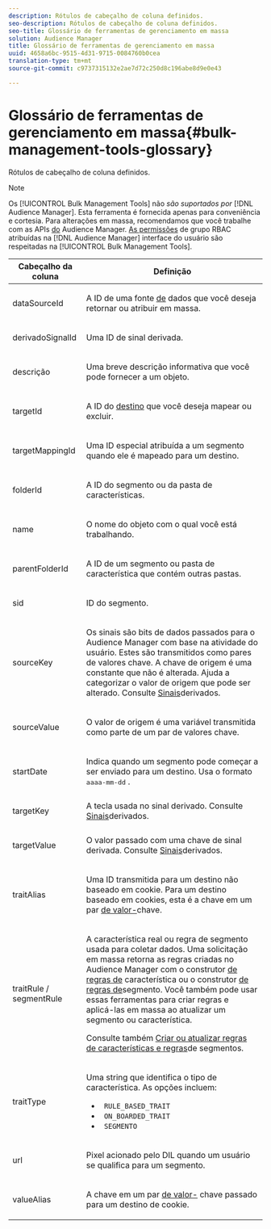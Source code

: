 ```yaml
---
description: Rótulos de cabeçalho de coluna definidos.
seo-description: Rótulos de cabeçalho de coluna definidos.
seo-title: Glossário de ferramentas de gerenciamento em massa
solution: Audience Manager
title: Glossário de ferramentas de gerenciamento em massa
uuid: 4658a6bc-9515-4d31-9715-0084760b0cea
translation-type: tm+mt
source-git-commit: c9737315132e2ae7d72c250d8c196abe8d9e0e43

---
```



# Glossário de ferramentas de gerenciamento em massa{#bulk-management-tools-glossary}

Rótulos de cabeçalho de coluna definidos.

<!-- 

<p>r_bulk_glossary.xml </p>

 -->

>[!NOTE]
>
>Os [!UICONTROL Bulk Management Tools] não *são suportados por* [!DNL Audience Manager]. Esta ferramenta é fornecida apenas para conveniência e cortesia. Para alterações em massa, recomendamos que você trabalhe com as APIs [do](../../api/rest-api-main/aam-api-getting-started.md) Audience Manager. [As permissões](../../features/administration/administration-overview.md) de grupo RBAC atribuídas na [!DNL Audience Manager] interface do usuário são respeitadas na [!UICONTROL Bulk Management Tools].

<table id="table_2C2BC2FB3EFC443C9A5AE18EFC6FABFD"> 
 <thead> 
  <tr> 
   <th colname="col1" class="entry"> Cabeçalho da coluna </th> 
   <th colname="col2" class="entry"> Definição </th> 
  </tr> 
 </thead>
 <tbody> 
  <tr> 
   <td colname="col1"> <p> <span class="term"> dataSourceId</span> </p> </td> 
   <td colname="col2"> <p>A ID de uma fonte <a href="../../features/datasources-list-and-settings.md#data-sources-list-and-settings"> de</a> dados que você deseja retornar ou atribuir em massa. </p> </td> 
  </tr> 
  <tr> 
   <td colname="col1"> <p> <span class="term"> derivadoSignalId</span> </p> </td> 
   <td colname="col2"> <p>Uma ID de sinal <a href="../../features/derived-signals.md"></a> derivada. </p> </td> 
  </tr> 
  <tr> 
   <td colname="col1"> <p> <span class="term"> descrição</span> </p> </td> 
   <td colname="col2"> <p>Uma breve descrição informativa que você pode fornecer a um objeto. </p> </td> 
  </tr> 
  <tr> 
   <td colname="col1"> <p> <span class="term"> targetId</span> </p> </td> 
   <td colname="col2"> <p>A ID do <a href="../../features/destinations/destinations.md"> destino</a> que você deseja mapear ou excluir. </p> </td> 
  </tr> 
  <tr> 
   <td colname="col1"> <p> <span class="term"> targetMappingId</span> </p> </td> 
   <td colname="col2"> <p>Uma ID especial atribuída a um segmento quando ele é mapeado para um destino. </p> </td> 
  </tr> 
  <tr> 
   <td colname="col1"> <p> <span class="term"> folderId</span> </p> </td> 
   <td colname="col2"> <p>A ID do segmento ou da pasta de características. </p> </td> 
  </tr> 
  <tr> 
   <td colname="col1"> <p> <span class="term"> name</span> </p> </td> 
   <td colname="col2"> <p>O nome do objeto com o qual você está trabalhando. </p> </td> 
  </tr> 
  <tr> 
   <td colname="col1"> <p> <span class="term"> parentFolderId</span> </p> </td> 
   <td colname="col2"> <p>A ID de um segmento ou pasta de característica que contém outras pastas. </p> </td> 
  </tr> 
  <tr> 
   <td colname="col1"> <p> <span class="term"> sid</span> </p> </td> 
   <td colname="col2"> <p> ID do segmento. </p> </td> 
  </tr> 
  <tr> 
   <td colname="col1"> <p> <span class="term"> sourceKey</span> </p> </td> 
   <td colname="col2"> <p>Os sinais são bits de dados passados para o <span class="keyword"> Audience Manager</span> com base na atividade do usuário. Estes são transmitidos como pares <a href="../../reference/key-value-pairs-explained.md"></a>de valores chave. A chave de origem é uma constante que não é alterada. Ajuda a categorizar o valor de origem que pode ser alterado. Consulte <a href="../../features/derived-signals.md"> Sinais</a>derivados. </p> </td> 
  </tr> 
  <tr> 
   <td colname="col1"> <p> <span class="term"> sourceValue</span> </p> </td> 
   <td colname="col2"> <p>O valor de origem é uma variável transmitida como parte de um par <a href="../../reference/key-value-pairs-explained.md"></a>de valores chave. </p> </td> 
  </tr> 
  <tr> 
   <td colname="col1"> <p> <span class="term"> startDate</span> </p> </td> 
   <td colname="col2"> <p>Indica quando um segmento pode começar a ser enviado para um destino. Usa o formato <tt>aaaa-mm-dd</tt> . </p> </td> 
  </tr> 
  <tr> 
   <td colname="col1"> <p> <span class="term"> targetKey</span> </p> </td> 
   <td colname="col2">A tecla usada no sinal derivado. Consulte <a href="../../features/derived-signals.md"> Sinais</a>derivados. </td> 
  </tr> 
  <tr> 
   <td colname="col1"> <p> <span class="term"> targetValue</span> </p> </td> 
   <td colname="col2"> <p>O valor passado com uma chave de sinal derivada. Consulte <a href="../../features/derived-signals.md"> Sinais</a>derivados. </p> </td> 
  </tr> 
  <tr> 
   <td colname="col1"> <p> <span class="term"> traitAlias</span> </p> </td> 
   <td colname="col2"> <p>Uma ID transmitida para um destino não baseado em cookie. Para um destino baseado em cookies, esta é a chave em um par <a href="../../reference/key-value-pairs-explained.md"> de valor-</a>chave. </p> </td> 
  </tr> 
  <tr> 
   <td colname="col1"> <p> <span class="term"> traitRule / segmentRule</span> </p> </td> 
   <td colname="col2"> <p>A característica real ou regra de segmento usada para coletar dados. Uma solicitação em massa retorna as regras criadas no <span class="keyword"> Audience Manager</span> com o construtor <a href="../../features/traits/about-trait-builder.md"> de regras de</a> característica ou o construtor <a href="../../features/segments/segment-builder.md"> de regras de</a>segmento. Você também pode usar essas ferramentas para criar regras e aplicá-las em massa ao atualizar um segmento ou característica. </p> <p>Consulte também <a href="../../reference/bulk-management-tools/bulk-rules.md"> Criar ou atualizar regras de características e regras</a>de segmentos. </p> </td> 
  </tr> 
  <tr> 
   <td colname="col1"> <p> <span class="term"> traitType</span> </p> </td> 
   <td colname="col2"> <p>Uma string que identifica o tipo de característica. As opções incluem: </p> 
    <ul id="ul_AB5B4F87B14241DCBBE44B0B7BD4EF72"> 
     <li id="li_21F9412CDDC64FAA888C6542E284C436"> <code> RULE_BASED_TRAIT</code> </li> 
     <li id="li_5A5EA9A1EC5C45C991875EBBE7979A5A"> <code> ON_BOARDED_TRAIT </code> </li> 
     <li id="li_F38B58ADE3324E97A71E3F94F11945BE"> <code> SEGMENTO</code> </li> 
    </ul> </td> 
  </tr> 
  <tr> 
   <td colname="col1"> <p> <span class="term"> url</span> </p> </td> 
   <td colname="col2"> <p>Pixel acionado pelo DIL quando um usuário se qualifica para um segmento. </p> </td> 
  </tr> 
  <tr> 
   <td colname="col1"> <p> <span class="term"> valueAlias</span> </p> </td> 
   <td colname="col2"> <p>A chave em um par <a href="../../reference/key-value-pairs-explained.md"> de valor-</a> chave passado para um destino de cookie. </p> </td> 
  </tr> 
 </tbody> 
</table>

